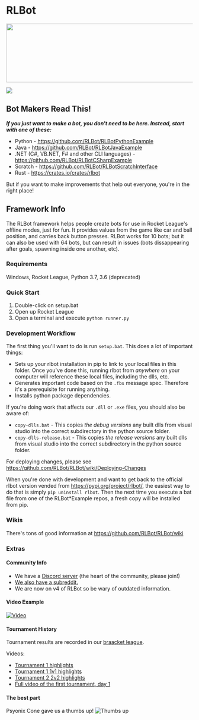 # RLBot

<p align="center">
  <img width="512" height="158" src="https://github.com/drssoccer55/RLBot/blob/master/images/RLBot.png">
</p>

[<img src="https://img.shields.io/pypi/v/rlbot.svg">](https://pypi.org/project/rlbot/)

## Bot Makers Read This!

***If you just want to make a bot, you don't need to be here. Instead, start with one of these:***
 - Python - https://github.com/RLBot/RLBotPythonExample
 - Java - https://github.com/RLBot/RLBotJavaExample
 - .NET (C#, VB.NET, F# and other CLI languages) - https://github.com/RLBot/RLBotCSharpExample
 - Scratch - https://github.com/RLBot/RLBotScratchInterface
 - Rust - https://crates.io/crates/rlbot

But if you want to make improvements that help out everyone, you're in the right place!

## Framework Info

The RLBot framework helps people create bots for use in Rocket League's offline modes, just for fun.
It provides values from the game like car and ball position, and carries back button presses.
RLBot works for 10 bots; but it can also be used with 64 bots, but can result in issues (bots dissappearing after goals, spawning inside one another, etc).

### Requirements
Windows, Rocket League, Python 3.7, 3.6 (deprecated)

### Quick Start

1. Double-click on setup.bat
2. Open up Rocket League
4. Open a terminal and execute `python runner.py`

### Development Workflow

The first thing you'll want to do is run `setup.bat`. This does a lot of important things:
- Sets up your rlbot installation in pip to link to your local files in this folder. Once you've done this,
running rlbot from *anywhere* on your computer will reference these local files, including the dlls, etc.
- Generates important code based on the `.fbs` message spec. Therefore it's a prerequisite for running anything.
- Installs python package dependencies.

If you're doing work that affects our `.dll` or `.exe` files, you should also be aware of:
- `copy-dlls.bat` - This copies *the debug versions* any built dlls from visual studio into the correct subdirectory in
the python source folder.
- `copy-dlls-release.bat` - This copies *the release versions* any built dlls from visual studio into the correct subdirectory in
the python source folder.

For deploying changes, please see https://github.com/RLBot/RLBot/wiki/Deploying-Changes

When you're done with development and want to get back to the official rlbot version vended from
https://pypi.org/project/rlbot/, the easiest way to do that is simply `pip uninstall rlbot`. Then
the next time you execute a bat file from one of the RLBot*Example repos, a fresh copy will be
installed from pip.

### Wikis

There's tons of good information at https://github.com/RLBot/RLBot/wiki

### Extras

#### Community Info
 - We have a [Discord server](https://discord.gg/VZJKWwJ) (the heart of the community, please join!)
 - [We also have a subreddit.](https://www.reddit.com/r/RocketLeagueBots/)
 - We are now on v4 of RLBot so be wary of outdated information.

#### Video Example
[![Video](https://github.com/drssoccer55/RLBot/blob/master/images/vid2thumb6.JPG)](https://youtu.be/aAXe21m0vWo)

#### Tournament History
Tournament results are recorded in our [braacket league](https://braacket.com/league/rlbot).

Videos:
 - [Tournament 1 highlights](https://www.youtube.com/watch?v=PY0ggWbpsPg)
 - [Tournament 1 1v1 highlights](https://www.youtube.com/watch?v=mqXwSqy_TOw)
 - [Tournament 2 2v2 highlights](https://www.youtube.com/watch?v=U-esRgPSfn4)
 - [Full video of the first tournament, day 1](https://youtu.be/SKIw4f0ZBxE)

#### The best part
Psyonix Cone gave us a thumbs up!
![Thumbs up](https://github.com/drssoccer55/RLBot/blob/master/images/psyonixcone.jpg)
